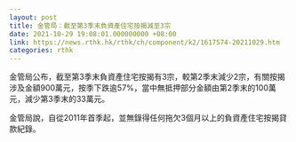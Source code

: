 ```yaml
---
layout: post
title: 金管局：截至第3季末負資產住宅按揭減至3宗
date: 2021-10-29 19:08:01.000000000 +08:00
link: https://news.rthk.hk/rthk/ch/component/k2/1617574-20211029.htm
categories: rthk
---
```


金管局公布，截至第3季末負資產住宅按揭有3宗，較第2季末減少2宗，有關按揭涉及金額900萬元，按季下跌逾57%，當中無抵押部分金額由第2季末的100萬元，減少第3季末的33萬元。

金管局說，自從2011年首季起，並無錄得任何拖欠3個月以上的負資產住宅按揭貸款紀錄。
